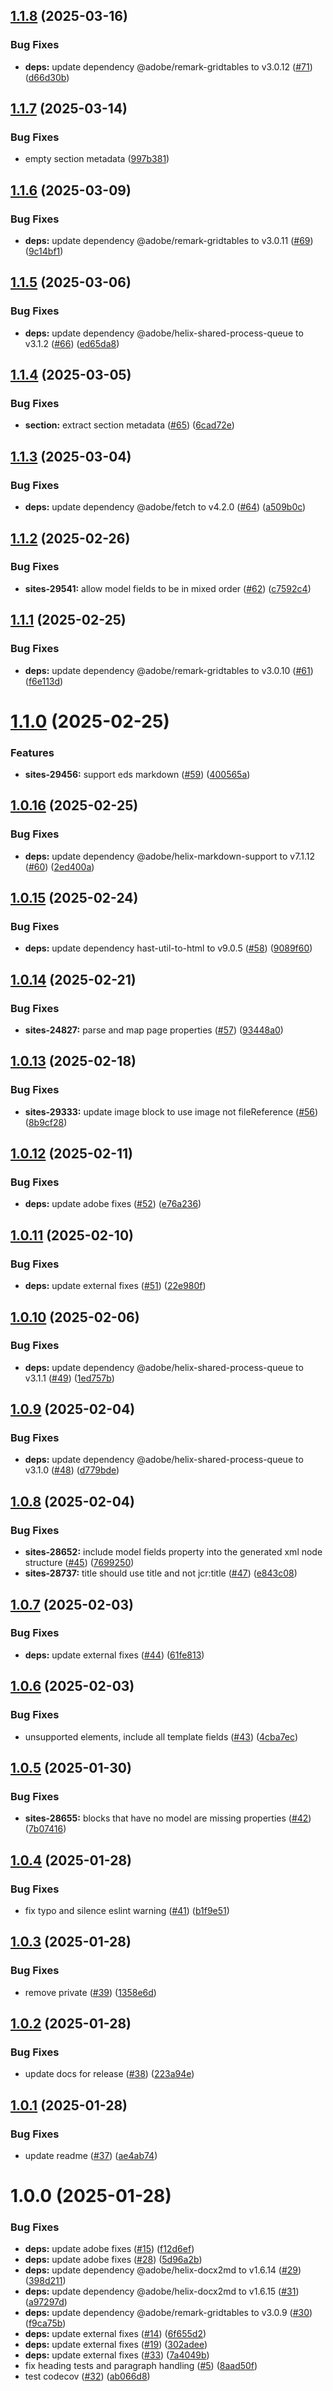## [1.1.8](https://github.com/adobe/helix-md2jcr/compare/v1.1.7...v1.1.8) (2025-03-16)


### Bug Fixes

* **deps:** update dependency @adobe/remark-gridtables to v3.0.12 ([#71](https://github.com/adobe/helix-md2jcr/issues/71)) ([d66d30b](https://github.com/adobe/helix-md2jcr/commit/d66d30b3205f3cf0f0ed878722e70ac21392bccc))

## [1.1.7](https://github.com/adobe/helix-md2jcr/compare/v1.1.6...v1.1.7) (2025-03-14)


### Bug Fixes

* empty section metadata ([997b381](https://github.com/adobe/helix-md2jcr/commit/997b381b03dd0d27a0862c85a95d1398561a0985))

## [1.1.6](https://github.com/adobe/helix-md2jcr/compare/v1.1.5...v1.1.6) (2025-03-09)


### Bug Fixes

* **deps:** update dependency @adobe/remark-gridtables to v3.0.11 ([#69](https://github.com/adobe/helix-md2jcr/issues/69)) ([9c14bf1](https://github.com/adobe/helix-md2jcr/commit/9c14bf1694747d5ba15139fc7b8fc62781f8506e))

## [1.1.5](https://github.com/adobe/helix-md2jcr/compare/v1.1.4...v1.1.5) (2025-03-06)


### Bug Fixes

* **deps:** update dependency @adobe/helix-shared-process-queue to v3.1.2 ([#66](https://github.com/adobe/helix-md2jcr/issues/66)) ([ed65da8](https://github.com/adobe/helix-md2jcr/commit/ed65da86a1d1e87269343da32d19bd50929c302b))

## [1.1.4](https://github.com/adobe/helix-md2jcr/compare/v1.1.3...v1.1.4) (2025-03-05)


### Bug Fixes

* **section:** extract section metadata ([#65](https://github.com/adobe/helix-md2jcr/issues/65)) ([6cad72e](https://github.com/adobe/helix-md2jcr/commit/6cad72ef8880c2c047236cb740956f334903e86c))

## [1.1.3](https://github.com/adobe/helix-md2jcr/compare/v1.1.2...v1.1.3) (2025-03-04)


### Bug Fixes

* **deps:** update dependency @adobe/fetch to v4.2.0 ([#64](https://github.com/adobe/helix-md2jcr/issues/64)) ([a509b0c](https://github.com/adobe/helix-md2jcr/commit/a509b0c5d3f7a86d7af941799d30f62b27e63e20))

## [1.1.2](https://github.com/adobe/helix-md2jcr/compare/v1.1.1...v1.1.2) (2025-02-26)


### Bug Fixes

* **sites-29541:** allow model fields to be in mixed order ([#62](https://github.com/adobe/helix-md2jcr/issues/62)) ([c7592c4](https://github.com/adobe/helix-md2jcr/commit/c7592c4a6825bc9b2a53b48034a1691fef263001))

## [1.1.1](https://github.com/adobe/helix-md2jcr/compare/v1.1.0...v1.1.1) (2025-02-25)


### Bug Fixes

* **deps:** update dependency @adobe/remark-gridtables to v3.0.10 ([#61](https://github.com/adobe/helix-md2jcr/issues/61)) ([f6e113d](https://github.com/adobe/helix-md2jcr/commit/f6e113d532bc9e844c09744452a9a8e18c7e821b))

# [1.1.0](https://github.com/adobe/helix-md2jcr/compare/v1.0.16...v1.1.0) (2025-02-25)


### Features

* **sites-29456:** support eds markdown ([#59](https://github.com/adobe/helix-md2jcr/issues/59)) ([400565a](https://github.com/adobe/helix-md2jcr/commit/400565af9096c8c549fd48b59f1a9ac58e9ec2f9))

## [1.0.16](https://github.com/adobe/helix-md2jcr/compare/v1.0.15...v1.0.16) (2025-02-25)


### Bug Fixes

* **deps:** update dependency @adobe/helix-markdown-support to v7.1.12 ([#60](https://github.com/adobe/helix-md2jcr/issues/60)) ([2ed400a](https://github.com/adobe/helix-md2jcr/commit/2ed400a62fc1b6df505651bede448884cd3d8de9))

## [1.0.15](https://github.com/adobe/helix-md2jcr/compare/v1.0.14...v1.0.15) (2025-02-24)


### Bug Fixes

* **deps:** update dependency hast-util-to-html to v9.0.5 ([#58](https://github.com/adobe/helix-md2jcr/issues/58)) ([9089f60](https://github.com/adobe/helix-md2jcr/commit/9089f609c6704c5c2853895b879e6b56e66b716d))

## [1.0.14](https://github.com/adobe/helix-md2jcr/compare/v1.0.13...v1.0.14) (2025-02-21)


### Bug Fixes

* **sites-24827:** parse and map page properties ([#57](https://github.com/adobe/helix-md2jcr/issues/57)) ([93448a0](https://github.com/adobe/helix-md2jcr/commit/93448a0fb3da7694fc01513d598a16ae0f10eefb))

## [1.0.13](https://github.com/adobe/helix-md2jcr/compare/v1.0.12...v1.0.13) (2025-02-18)


### Bug Fixes

* **sites-29333:** update image block to use image not fileReference ([#56](https://github.com/adobe/helix-md2jcr/issues/56)) ([8b9cf28](https://github.com/adobe/helix-md2jcr/commit/8b9cf28063986ba3591bdea0b8a1144073b89a85))

## [1.0.12](https://github.com/adobe/helix-md2jcr/compare/v1.0.11...v1.0.12) (2025-02-11)


### Bug Fixes

* **deps:** update adobe fixes ([#52](https://github.com/adobe/helix-md2jcr/issues/52)) ([e76a236](https://github.com/adobe/helix-md2jcr/commit/e76a236f660e3bc7cca0e13da95d1883f328fce4))

## [1.0.11](https://github.com/adobe/helix-md2jcr/compare/v1.0.10...v1.0.11) (2025-02-10)


### Bug Fixes

* **deps:** update external fixes ([#51](https://github.com/adobe/helix-md2jcr/issues/51)) ([22e980f](https://github.com/adobe/helix-md2jcr/commit/22e980f25d22f4f7dee10fe2886509c2e93c064a))

## [1.0.10](https://github.com/adobe/helix-md2jcr/compare/v1.0.9...v1.0.10) (2025-02-06)


### Bug Fixes

* **deps:** update dependency @adobe/helix-shared-process-queue to v3.1.1 ([#49](https://github.com/adobe/helix-md2jcr/issues/49)) ([1ed757b](https://github.com/adobe/helix-md2jcr/commit/1ed757b2e8245de4c936a794812fe98c44e794f3))

## [1.0.9](https://github.com/adobe/helix-md2jcr/compare/v1.0.8...v1.0.9) (2025-02-04)


### Bug Fixes

* **deps:** update dependency @adobe/helix-shared-process-queue to v3.1.0 ([#48](https://github.com/adobe/helix-md2jcr/issues/48)) ([d779bde](https://github.com/adobe/helix-md2jcr/commit/d779bde1286fee65ee3385c891aa5309697fb9ff))

## [1.0.8](https://github.com/adobe/helix-md2jcr/compare/v1.0.7...v1.0.8) (2025-02-04)


### Bug Fixes

* **sites-28652:** include model fields property into the generated xml node structure ([#45](https://github.com/adobe/helix-md2jcr/issues/45)) ([7699250](https://github.com/adobe/helix-md2jcr/commit/769925099ccb7edb37544dc5767aec857297ed4a))
* **sites-28737:** title should use title and not jcr:title ([#47](https://github.com/adobe/helix-md2jcr/issues/47)) ([e843c08](https://github.com/adobe/helix-md2jcr/commit/e843c0876e3a40473e06b40b999977ce6bee3422))

## [1.0.7](https://github.com/adobe/helix-md2jcr/compare/v1.0.6...v1.0.7) (2025-02-03)


### Bug Fixes

* **deps:** update external fixes ([#44](https://github.com/adobe/helix-md2jcr/issues/44)) ([61fe813](https://github.com/adobe/helix-md2jcr/commit/61fe8134caba1f43b85264a2692cc478e3e09866))

## [1.0.6](https://github.com/adobe/helix-md2jcr/compare/v1.0.5...v1.0.6) (2025-02-03)


### Bug Fixes

* unsupported elements, include all template fields ([#43](https://github.com/adobe/helix-md2jcr/issues/43)) ([4cba7ec](https://github.com/adobe/helix-md2jcr/commit/4cba7ec79aee391a908c680519cf45429cb9bdb8))

## [1.0.5](https://github.com/adobe/helix-md2jcr/compare/v1.0.4...v1.0.5) (2025-01-30)


### Bug Fixes

* **sites-28655:** blocks that have no model are missing properties ([#42](https://github.com/adobe/helix-md2jcr/issues/42)) ([7b07416](https://github.com/adobe/helix-md2jcr/commit/7b07416bb0fb691c9cfc1213b8e87362a87980b6))

## [1.0.4](https://github.com/adobe/helix-md2jcr/compare/v1.0.3...v1.0.4) (2025-01-28)


### Bug Fixes

* fix typo and silence eslint warning ([#41](https://github.com/adobe/helix-md2jcr/issues/41)) ([b1f9e51](https://github.com/adobe/helix-md2jcr/commit/b1f9e51dc08caef83ab092a4195d2f6a95a26af3))

## [1.0.3](https://github.com/adobe/helix-md2jcr/compare/v1.0.2...v1.0.3) (2025-01-28)


### Bug Fixes

* remove private ([#39](https://github.com/adobe/helix-md2jcr/issues/39)) ([1358e6d](https://github.com/adobe/helix-md2jcr/commit/1358e6dda7950a25d4b8a99bb5e4fbbf87b4c0d5))

## [1.0.2](https://github.com/adobe/helix-md2jcr/compare/v1.0.1...v1.0.2) (2025-01-28)


### Bug Fixes

* update docs for release ([#38](https://github.com/adobe/helix-md2jcr/issues/38)) ([223a94e](https://github.com/adobe/helix-md2jcr/commit/223a94e92b76eaa86d7fce670c4cec6ffed6065a))

## [1.0.1](https://github.com/adobe/helix-md2jcr/compare/v1.0.0...v1.0.1) (2025-01-28)


### Bug Fixes

* update readme ([#37](https://github.com/adobe/helix-md2jcr/issues/37)) ([ae4ab74](https://github.com/adobe/helix-md2jcr/commit/ae4ab740a7629ad9a3c99da99ef3520304fe9032))

# 1.0.0 (2025-01-28)


### Bug Fixes

* **deps:** update adobe fixes ([#15](https://github.com/adobe/helix-md2jcr/issues/15)) ([f12d6ef](https://github.com/adobe/helix-md2jcr/commit/f12d6efdb8baaa0c0f74453584df94a34724b11c))
* **deps:** update adobe fixes ([#28](https://github.com/adobe/helix-md2jcr/issues/28)) ([5d96a2b](https://github.com/adobe/helix-md2jcr/commit/5d96a2b841c4eb89e496e265fecad426ca9f46e5))
* **deps:** update dependency @adobe/helix-docx2md to v1.6.14 ([#29](https://github.com/adobe/helix-md2jcr/issues/29)) ([398d211](https://github.com/adobe/helix-md2jcr/commit/398d21167b6406963cf60a3f4d02a8ba737c6918))
* **deps:** update dependency @adobe/helix-docx2md to v1.6.15 ([#31](https://github.com/adobe/helix-md2jcr/issues/31)) ([a97297d](https://github.com/adobe/helix-md2jcr/commit/a97297d1423ce417c66c4b672c437a436fa7cd84))
* **deps:** update dependency @adobe/remark-gridtables to v3.0.9 ([#30](https://github.com/adobe/helix-md2jcr/issues/30)) ([f9ca75b](https://github.com/adobe/helix-md2jcr/commit/f9ca75b5b4eaa820fd5a9f811e8161ed16cbbfdd))
* **deps:** update external fixes ([#14](https://github.com/adobe/helix-md2jcr/issues/14)) ([6f655d2](https://github.com/adobe/helix-md2jcr/commit/6f655d2c83559a349e57b6a367dafaee6919e4df))
* **deps:** update external fixes ([#19](https://github.com/adobe/helix-md2jcr/issues/19)) ([302adee](https://github.com/adobe/helix-md2jcr/commit/302adee965344d6d76b753e1d7145d0a7fb02485))
* **deps:** update external fixes ([#33](https://github.com/adobe/helix-md2jcr/issues/33)) ([7a4049b](https://github.com/adobe/helix-md2jcr/commit/7a4049b3ed9bf1a84a9d426a344b1a6bbf4db6e0))
* fix heading tests and paragraph handling ([#5](https://github.com/adobe/helix-md2jcr/issues/5)) ([8aad50f](https://github.com/adobe/helix-md2jcr/commit/8aad50f179fe8dbe5536b7055bed446018b873cf))
* test codecov ([#32](https://github.com/adobe/helix-md2jcr/issues/32)) ([ab066d8](https://github.com/adobe/helix-md2jcr/commit/ab066d80ee5da9b05c1e2daef79187346730b3d4))
